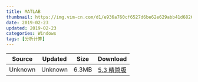 ```yaml
---
title: MATLAB
thumbnail: https://img.vim-cn.com/d1/e936a760cf6527d6be62e629abb41d6826c3df.png
date: 2019-02-23
updated: 2019-02-23
categories: Windows
tags: [分析计算]
---
```


| Source                            | Updated | Size | Download                                   |
| ----------------------------------- | -------- | -------- | ------------------------------------------------ |
| <div class="unsafe">Unknown</div> | Unknown  | 6.3MB     | [5.3 精简版](https://img.vim-cn.com/23/5aa44945f08a93eebd3ba2cc7f3bc221a5a118.zip) |
